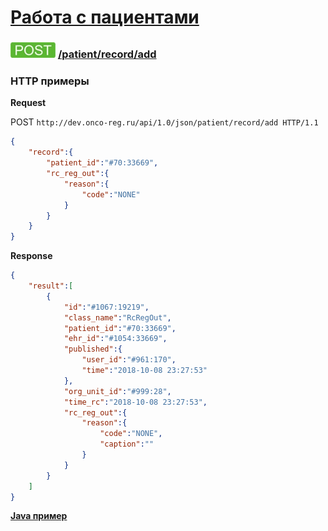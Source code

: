 [Работа с пациентами](../../../../index.md)
=====================================

### ![POST](../../../../../../img/post.png) [/patient/record/add](../../index.md)

### HTTP примеры

**Request**

POST `http://dev.onco-reg.ru/api/1.0/json/patient/record/add HTTP/1.1`

```json
{
    "record":{
        "patient_id":"#70:33669",
        "rc_reg_out":{
            "reason":{
                "code":"NONE"
            }
        }
    }
}
```

**Response**
```json
{
    "result":[
        {
            "id":"#1067:19219",
            "class_name":"RcRegOut",
            "patient_id":"#70:33669",
            "ehr_id":"#1054:33669",
            "published":{
                "user_id":"#961:170",
                "time":"2018-10-08 23:27:53"
            },
            "org_unit_id":"#999:28",
            "time_rc":"2018-10-08 23:27:53",
            "rc_reg_out":{
                "reason":{
                    "code":"NONE",
                    "caption":""
                }
            }
        }
    ]
}
```

**[Java пример](addJava.md)**